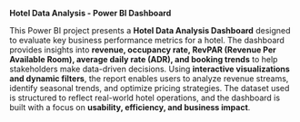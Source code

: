 
**Hotel Data Analysis - Power BI Dashboard**  

This Power BI project presents a **Hotel Data Analysis Dashboard** designed to evaluate key business performance metrics for a hotel. The dashboard provides insights into **revenue, occupancy rate, RevPAR (Revenue Per Available Room), average daily rate (ADR), and booking trends** to help stakeholders make data-driven decisions. Using **interactive visualizations and dynamic filters**, the report enables users to analyze revenue streams, identify seasonal trends, and optimize pricing strategies. The dataset used is structured to reflect real-world hotel operations, and the dashboard is built with a focus on **usability, efficiency, and business impact**.  
